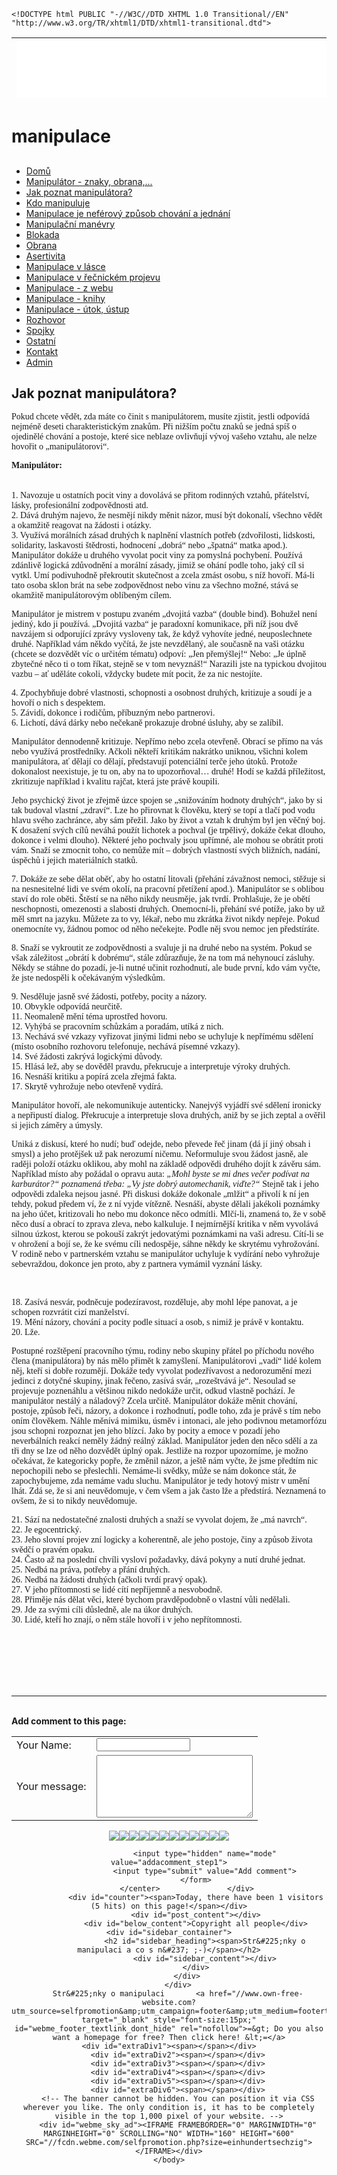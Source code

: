 
    <!DOCTYPE html PUBLIC "-//W3C//DTD XHTML 1.0 Transitional//EN" "http://www.w3.org/TR/xhtml1/DTD/xhtml1-transitional.dtd">
<html xmlns="http://www.w3.org/1999/xhtml" xml:lang="en" lang="en">
	<head>
        <!-- The banner cannot be hidden. You can position it via CSS wherever you like. The only condition is, it has to be completely visible in the top 1,000 pixel of your website. -->
        <style type="text/css">
            <!--
                #webme_sky_ad {
                    position: absolute;
                    right: 5px;
                    top: 0px;
                    z-index: 1000000000000000000; 
                }
                #webme_footer_textlink_dont_hide {
z-index: 10000;
color: white;
background-color: black;
}            //-->
        </style>    
		<meta http-equiv="Content-Type" content="text/html; charset=iso-8859-15" />
		        <script type="text/javascript">
        var dateTimeOffset = new Date().getTimezoneOffset();
        
        (function () {
            var onload = function () {
                var elementArray = [];
                
                if (document.getElementsByClassName) {
                    elementArray = document.getElementsByClassName("localtime");
                } else {
                    var re = new RegExp('(^| )localtime( |$)');
                    var els = document.getElementsByTagName("*");
                    for (var i=0,j=els.length; i<j; i++) {
                        if (re.test(els[i].className))
                            elementArray.push(els[i]);
                    }
                }
                
                for (var i = 0; i < elementArray.length; i++) {    
                    var timeLocal = new Date(parseInt(elementArray[i].getAttribute("data-timestamp")));
                    var hour = timeLocal.getHours();
                    var ap = "am";
                    if (hour > 11) {
                        ap = "pm";
                    }
                    else if (hour > 12) {
                        hour = hour - 12;
                    }
                    
                    var string = elementArray[i].getAttribute("data-template");
                    string = string.replace("[Y]", timeLocal.getFullYear());
                    string = string.replace("[m]", ('0' + (timeLocal.getMonth() + 1)).slice(-2));
                    string = string.replace("[d]", ('0' + timeLocal.getDate()).slice(-2));
                    string = string.replace("[H]", ('0' + timeLocal.getHours()).slice(-2));
                    string = string.replace("[g]", ('0' + hour).slice(-2));
                    string = string.replace("[i]", ('0' + timeLocal.getMinutes()).slice(-2));
                    string = string.replace("[s]", ('0' + timeLocal.getSeconds()).slice(-2));
                    string = string.replace("[a]", ap);
                    elementArray[i].childNodes[0].nodeValue = string;
                }
            };
            
            if (window.addEventListener)
                window.addEventListener("DOMContentLoaded", onload);
            else if (window.attachEvent)
                window.attachEvent("onload", onload);
        })();
        </script><link rel="canonical" href="https://manipulace.page.tl/Jak-poznat-manipul%E1tora-f-.htm" />
<link href="https://wtheme.webme.com/img/main/ios_icons/apple-touch-icon.png" rel="apple-touch-icon" />
<link href="https://wtheme.webme.com/img/main/ios_icons/apple-touch-icon-76x76.png" rel="apple-touch-icon" sizes="76x76" />
<link href="https://wtheme.webme.com/img/main/ios_icons/apple-touch-icon-120x120.png" rel="apple-touch-icon" sizes="120x120" />
<link href="https://wtheme.webme.com/img/main/ios_icons/apple-touch-icon-152x152.png" rel="apple-touch-icon" sizes="152x152" />
<meta property="og:title" content="manipulace - Jak poznat manipulátora?" />
<meta property="og:image" content="https://theme.webme.com/designs/css-only/screen.jpg" />
<script type="text/javascript">
  var _gaq = _gaq || [];
  _gaq.push(['_setAccount', 'UA-48793753-2']);
  _gaq.push(['_setCustomVar',
      1,
      'package',
      'free',
      3
   ]);
_gaq.push(['_setCustomVar',
      2,
      'design',
      'css-only',
      3
   ]);
_gaq.push(['_setCustomVar',
      3,
      'module',
      'false',
      3
   ]);
_gaq.push(['_setCustomVar',
      4,
      'afa',
      'unchecked',
      3
   ]);
_gaq.push(['_setCustomVar',
      5,
      'll',
      '2M',
      3
   ]);

  _gaq.push (['_gat._anonymizeIp']);
  _gaq.push(['_setDomainName', 'page.tl']);  
  _gaq.push(['_setAllowLinker', true]);  
  _gaq.push(['_trackPageLoadTime']);
  _gaq.push(['_trackPageview']);
  (function() {
    var ga = document.createElement('script'); ga.type = 'text/javascript'; ga.async = true;
    ga.src = ('https:' == document.location.protocol ? 'https://ssl' : 'http://www') + '.google-analytics.com/ga.js';
    var s = document.getElementsByTagName('script')[0]; s.parentNode.insertBefore(ga, s);
  })();

</script>
		<title>manipulace - Jak poznat manipul&#225;tora?</title>
			</head>
	<body id="hpb_cssonly">
		                    <style type="text/css">
            #ad-d3d9 br {
                            display: none;
                    }
                    </style>
                    <table height="102" id="ad-d3d9">
                        <tr>
                            <td height="102">
                                <IFRAME FRAMEBORDER="0" MARGINWIDTH="0" MARGINHEIGHT="0" SCROLLING="NO" WIDTH="728" HEIGHT="90" SRC="//fcdn.webme.com/selfpromotion.php?size=siebenhundertachtundzwanzig"></IFRAME>
                            </td>
                        </tr>
                    </table>
		<div id="container">
			<div id="header_container">
				<div id="pre_header"></div>
				<div class="header"><h1 id="header"><span>manipulace</span></h1></div>
				<div id="post_header"></div>
			</div>
			<div id="nav_container">
			<h2 id="nav_heading"><span><!-- <img src="https://thumb.ibb.co/h4dGxk/aum_design_thing_by_cellardoor13.jpg" alt="logo" /> --></span></h2>
				<ul id="nav">
<li class="nav_element" id="nav_Dom">
<a href="/Dom%26%23367%3B.htm" class="menu">Dom&#367;</a></li>
<li class="nav_element" id="nav_Manipultorznakyobrana">
<a href="/Manipul%E1tor-_-znaky%2C-obrana%2C-.--.--.-.htm" class="menu">Manipul&#225;tor - znaky, obrana,...</a></li>
<li class="nav_element checked_menu" id="nav_Jakpoznatmanipultora">
<a href="/Jak-poznat-manipul%E1tora-f-.htm" class="menu">Jak poznat manipul&#225;tora?</a></li>
<li class="nav_element" id="nav_Kdomanipuluje">
<a href="/Kdo-manipuluje.htm" class="menu">Kdo manipuluje</a></li>
<li class="nav_element" id="nav_Manipulacejenefrovzpsobchovnajednn">
<a href="/Manipulace-je-nef-e2-rov%FD-zp%26%23367%3Bsob-chov%E1n%ED-a-jedn%E1n%ED.htm" class="menu">Manipulace je nef&#233;rov&#253; zp&#367;sob chov&#225;n&#237; a jedn&#225;n&#237;</a></li>
<li class="nav_element" id="nav_Manipulanmanvry">
<a href="/Manipula%26%23269%3Bn%ED-man-e2-vry.htm" class="menu">Manipula&#269;n&#237; man&#233;vry</a></li>
<li class="nav_element" id="nav_Blokada">
<a href="/Blokada.htm" class="menu">Blokada</a></li>
<li class="nav_element" id="nav_Obrana">
<a href="/Obrana.htm" class="menu">Obrana</a></li>
<li class="nav_element" id="nav_Asertivita">
<a href="/Asertivita.htm" class="menu">Asertivita</a></li>
<li class="nav_element" id="nav_Manipulacevlsce">
<a href="/Manipulace-v-l%E1sce.htm" class="menu">Manipulace v l&#225;sce</a></li>
<li class="nav_element" id="nav_Manipulacevenickmprojevu">
<a href="/Manipulace-v-%26%23345%3Be%26%23269%3Bnick-e2-m-projevu.htm" class="menu">Manipulace v &#345;e&#269;nick&#233;m projevu</a></li>
<li class="nav_element" id="nav_Manipulacezwebu">
<a href="/Manipulace-_-z-webu.htm" class="menu">Manipulace - z webu</a></li>
<li class="nav_element" id="nav_Manipulaceknihy">
<a href="/Manipulace-_-knihy.htm" class="menu">Manipulace - knihy</a></li>
<li class="nav_element" id="nav_Manipulacetokstup">
<a href="/Manipulace-_-%FAtok%2C-%FAstup.htm" class="menu">Manipulace - &#250;tok, &#250;stup</a></li>
<li class="nav_element" id="nav_Rozhovor">
<a href="/Rozhovor.htm" class="menu">Rozhovor</a></li>
<li class="nav_element" id="nav_Spojky">
<a href="/Spojky.htm" class="menu">Spojky</a></li>
<li class="nav_element" id="nav_Ostatn">
<a href="/Ostatn%ED.htm" class="menu">Ostatn&#237;</a></li>
<li class="nav_element" id="nav_Kontakt">
<a href="/Kontakt.htm" class="menu">Kontakt</a></li>
<li class="nav_element" id="nav_Admin">
<a href="/Admin.htm" class="menu">Admin</a></li>
				</ul>
			</div>
			<div id="content_container">
				<div id="pre_content"></div>
				<div id="content">
					<h2 id="title"><span>Jak poznat manipul&#225;tora?</span></h2>
					<p><font face="Verdana">Pokud chcete v&#283;d&#283;t, zda m&aacute;te co  &#269;init s manipul&aacute;torem, mus&iacute;te zjistit, jestli odpov&iacute;d&aacute; nejm&eacute;n&#283; deseti  charakteristick&yacute;m znak&#367;m. P&#345;i ni&#382;&scaron;&iacute;m po&#269;tu znak&#367; se jedn&aacute; sp&iacute;&scaron; o  ojedin&#283;l&eacute; chov&aacute;n&iacute; a postoje, kter&eacute; sice neblaze ovliv&#328;uj&iacute; v&yacute;voj va&scaron;eho  vztahu, ale nelze hovo&#345;it o &bdquo;manipul&aacute;torovi&ldquo;.</font></p>
<p><strong><font face="Verdana">Manipul&aacute;tor:</font></strong><font face="Verdana"><br />
<br />
<br />
1. Navozuje u ostatn&iacute;ch pocit viny </font><font face="Verdana">a dovol&aacute;v&aacute; se p&#345;itom rodinn&yacute;ch vztah&#367;, p&#345;&aacute;telstv&iacute;, l&aacute;sky, profesion&aacute;ln&iacute; zodpov&#283;dnosti atd. <br />
2. D&aacute;v&aacute; druh&yacute;m najevo, &#382;e nesm&#283;j&iacute; nikdy m&#283;nit n&aacute;zor, mus&iacute; b&yacute;t dokonal&iacute;, v&scaron;echno v&#283;d&#283;t a okam&#382;it&#283; reagovat na &#382;&aacute;dosti i ot&aacute;zky.<br />
3. Vyu&#382;&iacute;v&aacute; mor&aacute;ln&iacute;ch z&aacute;sad druh&yacute;ch k napln&#283;n&iacute; vlastn&iacute;ch pot&#345;eb (zdvo&#345;ilosti,  lidskosti, solidarity, laskavosti &scaron;t&#283;drosti, hodnocen&iacute; &bdquo;dobr&aacute;&ldquo; nebo  &bdquo;&scaron;patn&aacute;&ldquo; matka apod.). Manipul&aacute;tor dok&aacute;&#382;e u druh&eacute;ho vyvolat pocit viny  za pomysln&aacute; pochyben&iacute;. Pou&#382;&iacute;v&aacute; zd&aacute;nliv&#283; logick&aacute; zd&#367;vodn&#283;n&iacute; a mor&aacute;ln&iacute;  z&aacute;sady, jimi&#382; se oh&aacute;n&iacute; podle toho, jak&yacute; c&iacute;l si vytkl. Um&iacute; podivuhodn&#283;  p&#345;ekroutit skute&#269;nost a zcela zm&aacute;st osobu, s n&iacute;&#382; hovo&#345;&iacute;. M&aacute;-li tato  osoba sklon br&aacute;t na sebe zodpov&#283;dnost nebo vinu za v&scaron;echno mo&#382;n&eacute;, st&aacute;v&aacute;  se okam&#382;it&#283; manipul&aacute;torov&yacute;m obl&iacute;ben&yacute;m c&iacute;lem. </font></p>
<p><font face="Verdana">Manipul&aacute;tor je mistrem v postupu  zvan&eacute;m &bdquo;dvojit&aacute; vazba&ldquo; (double bind). Bohu&#382;el nen&iacute; jedin&yacute;, kdo ji  pou&#382;&iacute;v&aacute;. &bdquo;Dvojit&aacute; vazba&ldquo; je paradoxn&iacute; komunikace, p&#345;i n&iacute;&#382; jsou dv&#283;  navz&aacute;jem si odporuj&iacute;c&iacute; zpr&aacute;vy vysloveny tak, &#382;e kdy&#382; vyhov&iacute;te jedn&eacute;,  neuposlechnete druh&eacute;. Nap&#345;&iacute;klad v&aacute;m n&#283;kdo vy&#269;&iacute;t&aacute;, &#382;e jste nevzd&#283;lan&yacute;,  ale sou&#269;asn&#283; na va&scaron;i ot&aacute;zku (chcete se dozv&#283;d&#283;t v&iacute;c o ur&#269;it&eacute;m t&eacute;matu)  odpov&iacute;: &bdquo;Jen p&#345;em&yacute;&scaron;lej!&ldquo; Nebo: &bdquo;Je &uacute;pln&#283; zbyte&#269;n&eacute; n&#283;co ti o tom &#345;&iacute;kat,  stejn&#283; se v tom nevyzn&aacute;&scaron;!&ldquo; Narazili jste na typickou dvojitou vazbu &ndash; a&#357;  ud&#283;l&aacute;te cokoli, v&#382;dycky budete m&iacute;t pocit, &#382;e za nic nestoj&iacute;te. </font></p>
<p><font face="Verdana">4. Zpochyb&#328;uje dobr&eacute; vlastnosti, schopnosti a osobnost druh&yacute;ch</font><font face="Verdana">, kritizuje a soud&iacute; je a hovo&#345;&iacute; o nich s despektem. <br />
5. Z&aacute;vid&iacute;, dokonce i rodi&#269;&#367;m, p&#345;&iacute;buzn&yacute;m nebo partnerovi. <br />
6. Lichot&iacute;, d&aacute;v&aacute; d&aacute;rky nebo ne&#269;ekan&#283; prokazuje drobn&eacute; &uacute;sluhy, aby se zal&iacute;bil. </font></p>
<p><font face="Verdana">Manipul&aacute;tor dennodenn&#283;  kritizuje. Nep&#345;&iacute;mo nebo zcela otev&#345;en&#283;. Obrac&iacute; se p&#345;&iacute;mo na v&aacute;s nebo  vyu&#382;&iacute;v&aacute; prost&#345;edn&iacute;ky. A&#269;koli n&#283;kte&#345;&iacute; kritik&aacute;m nakr&aacute;tko uniknou, v&scaron;ichni  kolem manipul&aacute;tora, a&#357; d&#283;laj&iacute; co d&#283;laj&iacute;, p&#345;edstavuj&iacute; potenci&aacute;ln&iacute; ter&#269;e  jeho &uacute;tok&#367;. Proto&#382;e dokonalost neexistuje, je tu on, aby na to  upozor&#328;oval&hellip; druh&eacute;! Hod&iacute; se ka&#382;d&aacute; p&#345;&iacute;le&#382;itost, zkritizuje nap&#345;&iacute;klad i  kvalitu raj&#269;at, kter&aacute; jste pr&aacute;v&#283; koupili. </font></p>
<p><font face="Verdana">Jeho psychick&yacute; &#382;ivot je z&#345;ejm&#283; &uacute;zce spojen se &bdquo;sni&#382;ov&aacute;n&iacute;m hodnoty druh&yacute;ch&ldquo;, jako  by si tak budoval vlastn&iacute; &bdquo;zdrav&iacute;&ldquo;. Lze ho p&#345;irovnat k &#269;lov&#283;ku, kter&yacute;  se top&iacute; a tla&#269;&iacute; pod vodu hlavu sv&eacute;ho zachr&aacute;nce, aby s&aacute;m p&#345;e&#382;il. Jako by  &#382;ivot a vztah k druh&yacute;m byl jen v&#283;&#269;n&yacute; boj. K dosa&#382;en&iacute; sv&yacute;ch c&iacute;l&#367; nev&aacute;h&aacute;  pou&#382;&iacute;t lichotek a pochval (je trp&#283;liv&yacute;, dok&aacute;&#382;e &#269;ekat dlouho, dokonce i  velmi dlouho). N&#283;kter&eacute; jeho pochvaly jsou up&#345;&iacute;mn&eacute;, ale mohou se obr&aacute;tit  proti v&aacute;m. Sna&#382;&iacute; se zmocnit toho, co nem&#367;&#382;e m&iacute;t &ndash; dobr&yacute;ch vlastnost&iacute;  sv&yacute;ch bli&#382;n&iacute;ch, nad&aacute;n&iacute;, &uacute;sp&#283;ch&#367; i jejich materi&aacute;ln&iacute;ch statk&#367;. </font></p>
<p><font face="Verdana">7. Dok&aacute;&#382;e ze sebe d&#283;lat ob&#283;&#357;, aby ho ostatn&iacute; litovali </font><font face="Verdana">(p&#345;eh&aacute;n&iacute;  z&aacute;va&#382;nost nemoci, st&#283;&#382;uje si na nesnesiteln&eacute; lidi ve sv&eacute;m okol&iacute;, na  pracovn&iacute; p&#345;et&iacute;&#382;en&iacute; apod.). Manipul&aacute;tor se s oblibou stav&iacute; do role ob&#283;ti.  &Scaron;t&#283;st&iacute; se na n&#283;ho nikdy neusm&#283;je, jak tvrd&iacute;. Prohla&scaron;uje, &#382;e je ob&#283;t&iacute;  neschopnosti, omezenosti a slabosti druh&yacute;ch. Onemocn&iacute;-li, p&#345;eh&aacute;n&iacute; sv&eacute;  pot&iacute;&#382;e, jako by u&#382; m&#283;l smrt na jazyku. M&#367;&#382;ete za to vy, l&eacute;ka&#345;, nebo mu  zkr&aacute;tka &#382;ivot nikdy nep&#345;eje. Pokud onemocn&iacute;te vy, &#382;&aacute;dnou pomoc od n&#283;ho  ne&#269;ekejte. Podle n&#283;j svou nemoc jen p&#345;edst&iacute;r&aacute;te. </font></p>
<p><font face="Verdana">8. Sna&#382;&iacute; se vykroutit ze zodpov&#283;dnosti a svaluje ji na druh&eacute; </font><font face="Verdana">nebo  na syst&eacute;m. Pokud se v&scaron;ak z&aacute;le&#382;itost &bdquo;obr&aacute;t&iacute; k dobr&eacute;mu&ldquo;, st&aacute;le  zd&#367;raz&#328;uje, &#382;e na tom m&aacute; nehynouc&iacute; z&aacute;sluhy. N&#283;kdy se st&aacute;hne do pozad&iacute;,  je-li nutn&eacute; u&#269;init rozhodnut&iacute;, ale bude prvn&iacute;, kdo v&aacute;m vy&#269;te, &#382;e jste  nedosp&#283;li k o&#269;ek&aacute;van&yacute;m v&yacute;sledk&#367;m. </font></p>
<p><font face="Verdana">9. Nesd&#283;luje jasn&#283; sv&eacute; &#382;&aacute;dosti, pot&#345;eby, pocity a n&aacute;zory</font><font face="Verdana">. <br />
10. Obvykle odpov&iacute;d&aacute; neur&#269;it&#283;. <br />
11. Neomalen&#283; m&#283;n&iacute; t&eacute;ma uprost&#345;ed hovoru. <br />
12. Vyh&yacute;b&aacute; se pracovn&iacute;m sch&#367;zk&aacute;m a porad&aacute;m, ut&iacute;k&aacute; z nich. <br />
13. Nech&aacute;v&aacute; sv&eacute; vzkazy vy&#345;izovat jin&yacute;mi lidmi nebo se uchyluje k nep&#345;&iacute;m&eacute;mu sd&#283;len&iacute; (m&iacute;sto osobn&iacute;ho rozhovoru telefonuje, nech&aacute;v&aacute; p&iacute;semn&eacute; vzkazy). <br />
14. Sv&eacute; &#382;&aacute;dosti zakr&yacute;v&aacute; logick&yacute;mi d&#367;vody. <br />
15. Hl&aacute;s&aacute; le&#382;, aby se dov&#283;d&#283;l pravdu, p&#345;ekrucuje a interpretuje v&yacute;roky druh&yacute;ch. <br />
16. Nesn&aacute;&scaron;&iacute; kritiku a pop&iacute;r&aacute; zcela z&#345;ejm&aacute; fakta. <br />
17. Skryt&#283; vyhro&#382;uje nebo otev&#345;en&#283; vyd&iacute;r&aacute;. </font></p>
<p><font face="Verdana">Manipul&aacute;tor hovo&#345;&iacute;, ale nekomunikuje autenticky. Nanejv&yacute;&scaron; vyj&aacute;d&#345;&iacute; sv&eacute; sd&#283;len&iacute; ironicky a nep&#345;ipust&iacute; dialog. P&#345;ekrucuje a interpretuje slova druh&yacute;ch, ani&#382; by se jich zeptal a ov&#283;&#345;il si jejich z&aacute;m&#283;ry a &uacute;mysly. </font></p>
<p><font face="Verdana">Unik&aacute; z diskus&iacute;, kter&eacute; ho nud&iacute;;  bu&#271; odejde, nebo p&#345;evede &#345;e&#269; jinam (d&aacute; j&iacute; jin&yacute; obsah i smysl) a jeho  prot&#283;j&scaron;ek u&#382; pak nerozum&iacute; ni&#269;emu. Neformuluje svou &#382;&aacute;dost jasn&#283;, ale  rad&#283;ji polo&#382;&iacute; ot&aacute;zku oklikou, aby mohl na z&aacute;klad&#283; odpov&#283;di druh&eacute;ho doj&iacute;t  k z&aacute;v&#283;ru s&aacute;m. Nap&#345;&iacute;klad m&iacute;sto aby po&#382;&aacute;dal o opravu auta: <i>&bdquo;Mohl byste se mi dnes ve&#269;er pod&iacute;vat na karbur&aacute;tor?&ldquo; poznamen&aacute; t&#345;eba: &bdquo;Vy jste dobr&yacute; automechanik, vi&#271;te?&ldquo;</i>  Stejn&#283; tak i jeho odpov&#283;di zdaleka nejsou jasn&eacute;. P&#345;i diskusi dok&aacute;&#382;e  dokonale &bdquo;ml&#382;it&ldquo; a p&#345;ivol&iacute; k n&iacute; jen tehdy, pokud p&#345;edem v&iacute;, &#382;e z n&iacute;  vyjde v&iacute;t&#283;zn&#283;. Nesn&aacute;&scaron;&iacute;, abyste d&#283;lali jak&eacute;koli pozn&aacute;mky na jeho &uacute;&#269;et,  kritizovali ho nebo mu dokonce n&#283;co odm&iacute;tli. Ml&#269;&iacute;-li, znamen&aacute; to, &#382;e v  sob&#283; n&#283;co dus&iacute; a obrac&iacute; to zprava zleva, nebo kalkuluje. I nejm&iacute;rn&#283;j&scaron;&iacute;  kritika v n&#283;m vyvol&aacute;v&aacute; silnou &uacute;zkost, kterou se pokou&scaron;&iacute; zakr&yacute;t  jedovat&yacute;mi pozn&aacute;mkami na va&scaron;i adresu. C&iacute;t&iacute;-li se v ohro&#382;en&iacute; a boj&iacute; se,  &#382;e ke sv&eacute;mu c&iacute;li nedosp&#283;je, s&aacute;hne n&#283;kdy ke skryt&eacute;mu vyhro&#382;ov&aacute;n&iacute;. V  rodin&#283; nebo v partnersk&eacute;m vztahu se manipul&aacute;tor uchyluje k vyd&iacute;r&aacute;n&iacute; nebo  vyhro&#382;uje sebevra&#382;dou, dokonce jen proto, aby z partnera vym&aacute;mil  vyzn&aacute;n&iacute; l&aacute;sky. </font></p>
<p>&nbsp;</p>
<p><font face="Verdana">18. Zas&iacute;v&aacute; nesv&aacute;r, podn&#283;cuje podez&iacute;ravost</font><font face="Verdana">, rozd&#283;luje, aby mohl l&eacute;pe panovat, a je schopen rozvr&aacute;tit ciz&iacute; man&#382;elstv&iacute;. <br />
19. M&#283;n&iacute; n&aacute;zory, chov&aacute;n&iacute; a pocity podle situac&iacute; a osob, s nimi&#382; je pr&aacute;v&#283; v kontaktu. <br />
20. L&#382;e. </font></p>
<p><font face="Verdana">Postupn&eacute; roz&scaron;t&#283;pen&iacute; pracovn&iacute;ho  t&yacute;mu, rodiny nebo skupiny p&#345;&aacute;tel po p&#345;&iacute;chodu nov&eacute;ho &#269;lena (manipul&aacute;tora)  by n&aacute;s m&#283;lo p&#345;im&#283;t k zamy&scaron;len&iacute;. Manipul&aacute;torovi &bdquo;vad&iacute;&ldquo; lid&eacute; kolem n&#283;j, kte&#345;&iacute; si dob&#345;e rozum&#283;j&iacute;.  Dok&aacute;&#382;e tedy vyvolat podez&#345;&iacute;vavost a nedorozum&#283;n&iacute; mezi jedinci z doty&#269;n&eacute;  skupiny, jinak &#345;e&#269;eno, zas&iacute;v&aacute; sv&aacute;r, &bdquo;roze&scaron;tv&aacute;v&aacute; je&ldquo;. Nesoulad se  projevuje poznen&aacute;hlu a v&#283;t&scaron;inou nikdo nedok&aacute;&#382;e ur&#269;it, odkud vlastn&#283;  poch&aacute;z&iacute;. Je manipul&aacute;tor nest&aacute;l&yacute; a n&aacute;ladov&yacute;? Zcela ur&#269;it&#283;. Manipul&aacute;tor  dok&aacute;&#382;e m&#283;nit chov&aacute;n&iacute;, postoje, zp&#367;sob &#345;e&#269;i, n&aacute;zory, a dokonce i  rozhodnut&iacute;, podle toho, zda je pr&aacute;v&#283; s t&iacute;m nebo on&iacute;m &#269;lov&#283;kem. N&aacute;hle  m&#283;n&iacute;v&aacute; mimiku, &uacute;sm&#283;v i intonaci, ale jeho podivnou metamorf&oacute;zu jsou  schopni rozpoznat jen jeho bl&iacute;zc&iacute;. Jako by pocity a emoce v pozad&iacute; jeho  neverb&aacute;ln&iacute;ch reakc&iacute; nem&#283;ly &#382;&aacute;dn&yacute; re&aacute;ln&yacute; z&aacute;klad. Manipul&aacute;tor jeden den  n&#283;co sd&#283;l&iacute; a za t&#345;i dny se lze od n&#283;ho dozv&#283;d&#283;t &uacute;pln&yacute; opak. Jestli&#382;e na  rozpor upozorn&iacute;me, je mo&#382;no o&#269;ek&aacute;vat, &#382;e kategoricky pop&#345;e, &#382;e zm&#283;nil  n&aacute;zor, a je&scaron;t&#283; n&aacute;m vy&#269;te, &#382;e jsme p&#345;edt&iacute;m nic nepochopili nebo se  p&#345;eslechli. Nem&aacute;me-li sv&#283;dky, m&#367;&#382;e se n&aacute;m dokonce st&aacute;t, &#382;e  zapochybujeme, zda nem&aacute;me vadu sluchu. Manipul&aacute;tor je tedy hotov&yacute; mistr v  um&#283;n&iacute; lh&aacute;t. Zd&aacute; se, &#382;e si ani neuv&#283;domuje, v &#269;em v&scaron;em a jak &#269;asto l&#382;e a  p&#345;edst&iacute;r&aacute;. Neznamen&aacute; to ov&scaron;em, &#382;e si to nikdy neuv&#283;domuje. </font></p>
<p><font face="Verdana">21. S&aacute;z&iacute; na nedostate&#269;n&eacute; znalosti druh&yacute;ch </font><font face="Verdana">a sna&#382;&iacute; se vyvolat dojem, &#382;e &bdquo;m&aacute; navrch&ldquo;. <br />
22. Je egocentrick&yacute;. <br />
23. Jeho slovn&iacute; projev zn&iacute; logicky a koherentn&#283;, ale jeho postoje, &#269;iny a zp&#367;sob &#382;ivota sv&#283;d&#269;&iacute; o prav&eacute;m opaku. <br />
24. &#268;asto a&#382; na posledn&iacute; chv&iacute;li vyslov&iacute; po&#382;adavky, d&aacute;v&aacute; pokyny a nut&iacute; druh&eacute; jednat. <br />
25. Nedb&aacute; na pr&aacute;va, pot&#345;eby a p&#345;&aacute;n&iacute; druh&yacute;ch. <br />
26. Nedb&aacute; na &#382;&aacute;dosti druh&yacute;ch (a&#269;koli tvrd&iacute; prav&yacute; opak). <br />
27. V jeho p&#345;&iacute;tomnosti se lid&eacute; c&iacute;t&iacute; nep&#345;&iacute;jemn&#283; a nesvobodn&#283;. <br />
28. P&#345;im&#283;je n&aacute;s d&#283;lat v&#283;ci, kter&eacute; bychom pravd&#283;podobn&#283; o vlastn&iacute; v&#367;li ned&#283;lali. <br />
29. Jde za sv&yacute;mi c&iacute;li d&#367;sledn&#283;, ale na &uacute;kor druh&yacute;ch. <br />
30. Lid&eacute;, kte&#345;&iacute; ho znaj&iacute;, o n&#283;m st&aacute;le hovo&#345;&iacute; i v jeho nep&#345;&iacute;tomnosti.</font></p>
<div>
<div style="color: rgb(0, 0, 0); background-color: transparent; text-align: left; text-decoration: none; border: medium none;"><br />
&nbsp;</div>
</div><br /><br /><br /><hr>			<br><b>Add comment to this page:</b><br>
			<center>
				<form action="Jak-poznat-manipul%E1tora-f-.htm#comment" method="POST">
					<table>
						<tr style="text-align:left;"><td>Your Name:</td><td><input value="" type="text" name="modulenter[name]" style="width: 150px; "></td></tr><tr style="text-align:left;"><td>Your message:</td><td><textarea id="kommentartext" name="modulenter[text]" rows="6" style="width: 250px;  height:100px;"></textarea></td></tr>
					</table>
					
<script type="text/javascript">
function insert_smilie (code) {
	document.getElementById('kommentartext').value += ' ' + code;
	document.getElementById('kommentartext').focus();
}
</script><a href="#" class="InsertSmilie" onclick="insert_smilie(';)'); blur(this); return false;"><img src="//theme.webme.com/smiles/wink.gif" border="0" /></a><a href="#" class="InsertSmilie" onclick="insert_smilie(':)'); blur(this); return false;"><img src="//theme.webme.com/smiles/smiley.gif" border="0" /></a><a href="#" class="InsertSmilie" onclick="insert_smilie(':D'); blur(this); return false;"><img src="//theme.webme.com/smiles/cheesy.gif" border="0" /></a><a href="#" class="InsertSmilie" onclick="insert_smilie('>:('); blur(this); return false;"><img src="//theme.webme.com/smiles/angry.gif" border="0" /></a><a href="#" class="InsertSmilie" onclick="insert_smilie(':('); blur(this); return false;"><img src="//theme.webme.com/smiles/sad.gif" border="0" /></a><a href="#" class="InsertSmilie" onclick="insert_smilie(':o'); blur(this); return false;"><img src="//theme.webme.com/smiles/shocked.gif" border="0" /></a><a href="#" class="InsertSmilie" onclick="insert_smilie('8)'); blur(this); return false;"><img src="//theme.webme.com/smiles/cool.gif" border="0" /></a><a href="#" class="InsertSmilie" onclick="insert_smilie('???'); blur(this); return false;"><img src="//theme.webme.com/smiles/huh.gif" border="0" /></a><a href="#" class="InsertSmilie" onclick="insert_smilie(';-)'); blur(this); return false;"><img src="//theme.webme.com/smiles/rolleyes.gif" border="0" /></a><a href="#" class="InsertSmilie" onclick="insert_smilie(':P'); blur(this); return false;"><img src="//theme.webme.com/smiles/tongue.gif" border="0" /></a><a href="#" class="InsertSmilie" onclick="insert_smilie(':-\'); blur(this); return false;"><img src="//theme.webme.com/smiles/undecided.gif" border="0" /></a><a href="#" class="InsertSmilie" onclick="insert_smilie(':\'('); blur(this); return false;"><img src="//theme.webme.com/smiles/cry.gif" border="0" /></a><br />
					<input type="hidden" name="mode" value="addacomment_step1">
					<input type="submit" value="Add comment">
				</form>
			</center>				</div>
				<div id="counter"><span>Today, there have been 1 visitors (5 hits) on this page!</span></div>
				<div id="post_content"></div>
				<div id="below_content">Copyright all people</div>				<div id="sidebar_container">
					<h2 id="sidebar_heading"><span>Str&#225;nky o manipulaci a co s n&#237; ;-)</span></h2>
					<div id="sidebar_content"></div>
				</div>
			</div>
		</div>
		Str&#225;nky o manipulaci		<a href="//www.own-free-website.com?utm_source=selfpromotion&amp;utm_campaign=footer&amp;utm_medium=footertextlink" target="_blank" style="font-size:15px;" id="webme_footer_textlink_dont_hide" rel="nofollow">=&gt; Do you also want a homepage for free? Then click here! &lt;=</a>						<div id="extraDiv1"><span></span></div>
		<div id="extraDiv2"><span></span></div>
		<div id="extraDiv3"><span></span></div>
		<div id="extraDiv4"><span></span></div>
		<div id="extraDiv5"><span></span></div>
		<div id="extraDiv6"><span></span></div>
        <!-- The banner cannot be hidden. You can position it via CSS wherever you like. The only condition is, it has to be completely visible in the top 1,000 pixel of your website. -->
        <div id="webme_sky_ad"><IFRAME FRAMEBORDER="0" MARGINWIDTH="0" MARGINHEIGHT="0" SCROLLING="NO" WIDTH="160" HEIGHT="600" SRC="//fcdn.webme.com/selfpromotion.php?size=einhundertsechzig"></IFRAME></div>
	</body>
</html>
